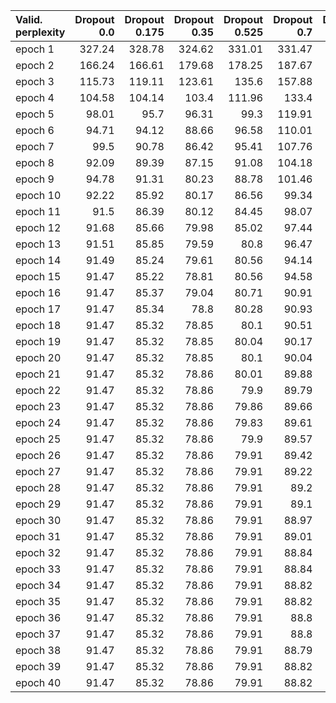 | Valid. perplexity   |   Dropout 0.0 |   Dropout 0.175 |   Dropout 0.35 |   Dropout 0.525 |   Dropout 0.7 |   Dropout 0.875 |
|:--------------------|--------------:|----------------:|---------------:|----------------:|--------------:|----------------:|
| epoch 1             |        327.24 |          328.78 |         324.62 |          331.01 |        331.47 |          377.33 |
| epoch 2             |        166.24 |          166.61 |         179.68 |          178.25 |        187.67 |          289.28 |
| epoch 3             |        115.73 |          119.11 |         123.61 |          135.6  |        157.88 |          254.49 |
| epoch 4             |        104.58 |          104.14 |         103.4  |          111.96 |        133.4  |          231.29 |
| epoch 5             |         98.01 |           95.7  |          96.31 |           99.3  |        119.91 |          221.19 |
| epoch 6             |         94.71 |           94.12 |          88.66 |           96.58 |        110.01 |          211.41 |
| epoch 7             |         99.5  |           90.78 |          86.42 |           95.41 |        107.76 |          206.95 |
| epoch 8             |         92.09 |           89.39 |          87.15 |           91.08 |        104.18 |          202.97 |
| epoch 9             |         94.78 |           91.31 |          80.23 |           88.78 |        101.46 |          200.22 |
| epoch 10            |         92.22 |           85.92 |          80.17 |           86.56 |         99.34 |          193.27 |
| epoch 11            |         91.5  |           86.39 |          80.12 |           84.45 |         98.07 |          193.57 |
| epoch 12            |         91.68 |           85.66 |          79.98 |           85.02 |         97.44 |          190.12 |
| epoch 13            |         91.51 |           85.85 |          79.59 |           80.8  |         96.47 |          186.49 |
| epoch 14            |         91.49 |           85.24 |          79.61 |           80.56 |         94.14 |          184.94 |
| epoch 15            |         91.47 |           85.22 |          78.81 |           80.56 |         94.58 |          181.67 |
| epoch 16            |         91.47 |           85.37 |          79.04 |           80.71 |         90.91 |          180.39 |
| epoch 17            |         91.47 |           85.34 |          78.8  |           80.28 |         90.93 |          179.82 |
| epoch 18            |         91.47 |           85.32 |          78.85 |           80.1  |         90.51 |          177.32 |
| epoch 19            |         91.47 |           85.32 |          78.85 |           80.04 |         90.17 |          175.51 |
| epoch 20            |         91.47 |           85.32 |          78.85 |           80.1  |         90.04 |          173.53 |
| epoch 21            |         91.47 |           85.32 |          78.86 |           80.01 |         89.88 |          172.83 |
| epoch 22            |         91.47 |           85.32 |          78.86 |           79.9  |         89.79 |          170.29 |
| epoch 23            |         91.47 |           85.32 |          78.86 |           79.86 |         89.66 |          169.59 |
| epoch 24            |         91.47 |           85.32 |          78.86 |           79.83 |         89.61 |          169.4  |
| epoch 25            |         91.47 |           85.32 |          78.86 |           79.9  |         89.57 |          167.61 |
| epoch 26            |         91.47 |           85.32 |          78.86 |           79.91 |         89.42 |          165.46 |
| epoch 27            |         91.47 |           85.32 |          78.86 |           79.91 |         89.22 |          164.82 |
| epoch 28            |         91.47 |           85.32 |          78.86 |           79.91 |         89.2  |          163.58 |
| epoch 29            |         91.47 |           85.32 |          78.86 |           79.91 |         89.1  |          162.9  |
| epoch 30            |         91.47 |           85.32 |          78.86 |           79.91 |         88.97 |          161.24 |
| epoch 31            |         91.47 |           85.32 |          78.86 |           79.91 |         89.01 |          159.62 |
| epoch 32            |         91.47 |           85.32 |          78.86 |           79.91 |         88.84 |          159.52 |
| epoch 33            |         91.47 |           85.32 |          78.86 |           79.91 |         88.84 |          158.43 |
| epoch 34            |         91.47 |           85.32 |          78.86 |           79.91 |         88.82 |          158.94 |
| epoch 35            |         91.47 |           85.32 |          78.86 |           79.91 |         88.82 |          156.3  |
| epoch 36            |         91.47 |           85.32 |          78.86 |           79.91 |         88.8  |          155.72 |
| epoch 37            |         91.47 |           85.32 |          78.86 |           79.91 |         88.8  |          155.79 |
| epoch 38            |         91.47 |           85.32 |          78.86 |           79.91 |         88.79 |          154.67 |
| epoch 39            |         91.47 |           85.32 |          78.86 |           79.91 |         88.82 |          154.55 |
| epoch 40            |         91.47 |           85.32 |          78.86 |           79.91 |         88.82 |          154.55 |